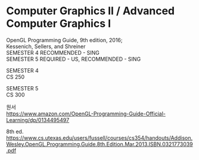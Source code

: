 # Computer Graphics II / Advanced Computer Graphics I
OpenGL Programming Guide, 9th edition, 2016;<br>
Kessenich, Sellers, and Shreiner
<br> SEMESTER 4 RECOMMENDED - SING
<br> SEMESTER 5 REQUIRED - US, RECOMMENDED - SING

SEMESTER 4<br>
CS 250

SEMESTER 5<br>
CS 300

원서<br>
https://www.amazon.com/OpenGL-Programming-Guide-Official-Learning/dp/0134495497<br>

8th ed.<br>
https://www.cs.utexas.edu/users/fussell/courses/cs354/handouts/Addison.Wesley.OpenGL.Programming.Guide.8th.Edition.Mar.2013.ISBN.0321773039.pdf
